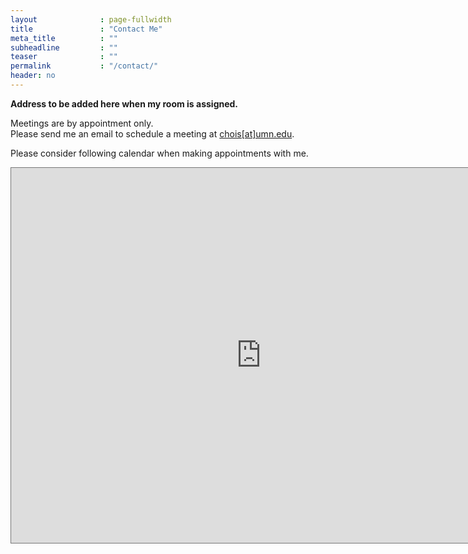 ```yaml
---
layout              : page-fullwidth
title               : "Contact Me"
meta_title          : ""
subheadline         : ""
teaser              : ""
permalink           : "/contact/"
header: no
---
```

**Address to be added here when my room is assigned.**

Meetings are by appointment only.<br>
Please send me an email to schedule a meeting at <a href="mailto:chois@umn.edu">chois[at]umn.edu</a>.

Please consider following calendar when making appointments with me.

<iframe src="https://calendar.google.com/calendar/embed?height=600&wkst=1&bgcolor=%23ffffff&ctz=America%2FToronto&showTitle=0&showNav=1&showPrint=0&showTabs=0&mode=WEEK&showCalendars=0&src=Y2hvaXNAdW1uLmVkdQ&src=YmVuY2hvaTkzQGdtYWlsLmNvbQ&color=%230B8043&color=%23AD1457" style="border:solid 1px #777" width="800" height="600" frameborder="0" scrolling="no"></iframe>
